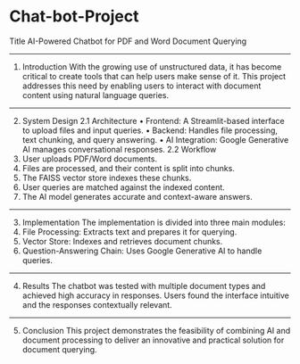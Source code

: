 # Chat-bot-Project
Title
AI-Powered Chatbot for PDF and Word Document Querying
________________________________________
1. Introduction
With the growing use of unstructured data, it has become critical to create tools that can help users make sense of it. This project addresses this need by enabling users to interact with document content using natural language queries.
________________________________________
2. System Design
2.1 Architecture
•	Frontend: A Streamlit-based interface to upload files and input queries.
•	Backend: Handles file processing, text chunking, and query answering.
•	AI Integration: Google Generative AI manages conversational responses.
2.2 Workflow
1.	User uploads PDF/Word documents.
2.	Files are processed, and their content is split into chunks.
3.	The FAISS vector store indexes these chunks.
4.	User queries are matched against the indexed content.
5.	The AI model generates accurate and context-aware answers.
________________________________________
3. Implementation
The implementation is divided into three main modules:
1.	File Processing: Extracts text and prepares it for querying.
2.	Vector Store: Indexes and retrieves document chunks.
3.	Question-Answering Chain: Uses Google Generative AI to handle queries.
________________________________________
4. Results
The chatbot was tested with multiple document types and achieved high accuracy in responses. Users found the interface intuitive and the responses contextually relevant.
________________________________________
5. Conclusion
This project demonstrates the feasibility of combining AI and document processing to deliver an innovative and practical solution for document querying.

